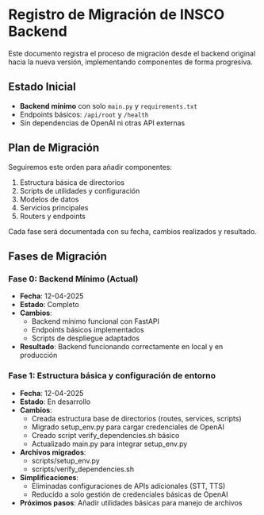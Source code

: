 # Registro de Migración de INSCO Backend

Este documento registra el proceso de migración desde el backend original hacia la nueva versión, implementando componentes de forma progresiva.

## Estado Inicial

- **Backend mínimo** con solo `main.py` y `requirements.txt`
- Endpoints básicos: `/api/root` y `/health`
- Sin dependencias de OpenAI ni otras API externas

## Plan de Migración

Seguiremos este orden para añadir componentes:

1. Estructura básica de directorios
2. Scripts de utilidades y configuración
3. Modelos de datos
4. Servicios principales
5. Routers y endpoints

Cada fase será documentada con su fecha, cambios realizados y resultado.

## Fases de Migración

### Fase 0: Backend Mínimo (Actual)

- **Fecha**: 12-04-2025
- **Estado**: Completo
- **Cambios**:
  - Backend mínimo funcional con FastAPI
  - Endpoints básicos implementados
  - Scripts de despliegue adaptados
- **Resultado**: Backend funcionando correctamente en local y en producción

### Fase 1: Estructura básica y configuración de entorno

- **Fecha**: 12-04-2025
- **Estado**: En desarrollo
- **Cambios**:
  - Creada estructura base de directorios (routes, services, scripts)
  - Migrado setup_env.py para cargar credenciales de OpenAI
  - Creado script verify_dependencies.sh básico
  - Actualizado main.py para integrar setup_env.py
- **Archivos migrados**:
  - scripts/setup_env.py
  - scripts/verify_dependencies.sh
- **Simplificaciones**:
  - Eliminadas configuraciones de APIs adicionales (STT, TTS)
  - Reducido a solo gestión de credenciales básicas de OpenAI
- **Próximos pasos**: Añadir utilidades básicas para manejo de archivos 
